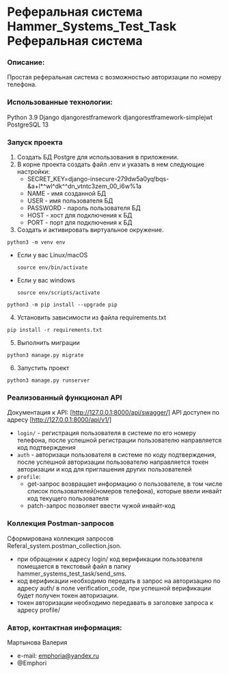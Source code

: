 # Реферальная система Hammer_Systems_Test_Task Реферальная система

### Описание:
Простая реферальная система с возможностью авторизации по номеру телефона.

### Использованные технологии:

Python 3.9
Django 
djangorestframework 
djangorestframework-simplejwt 
PostgreSQL 13

### Запуск проекта

1) Создать БД Postgre для использования в приложении.
2) В корне проекта создать файл .env и указать в нем следующие настройки:
    - SECRET_KEY=django-insecure-279dw5a0yq!bqs-&a+l*^wl^dk^^dn_vtntc3zem_00_i6w%1a
    - NAME - имя созданной БД
    - USER - имя пользователя БД
    - PASSWORD - пароль пользователя БД
    - HOST - хост для подключения к БД
    - PORT - порт для подключения к БД
3) Создать и активировать виртуальное окружение.

```
python3 -m venv env
```

* Если у вас Linux/macOS

    ```
    source env/bin/activate
    ```

* Если у вас windows

    ```
    source env/scripts/activate
    ```

```
python3 -m pip install --upgrade pip
```
4) Установить зависимости из файла requirements.txt

```
pip install -r requirements.txt
```

5) Выполнить миграции

```
python3 manage.py migrate
```

6) Запустить проект

```
python3 manage.py runserver
```

### Реализованный функционал API

Документация к API: [http://127.0.0.1:8000/api/swagger/]
API доступен по адресу [http://127.0.0.1:8000/api/v1/]

- `login/` - регистрация пользователя в системе по его номеру телефона, после успешной регистрации пользователю направляется код подтверждения
- `auth` - авторизаци пользователя в системе по коду подтверждения, после успешной авторизации пользователю направляется токен авторизации и код для приглашения других пользователей
- `profile`:
    - get-запрос возвращает информацию о пользователе, в том числе список пользователей(номеров телефона), которые ввели инвайт код текущего пользователя
    - patch-запрос позволяет ввести чужой инвайт-код 

### Коллекция Postman-запросов

Сформирована коллекция запросов Referal_system.postman_collection.json.
- при обращении к адресу login/ код верификации пользователя помещается в текстовый файл в папку hammer_systems_test_task/send_sms.
- код верификации необходимо передать в запрос на авторизацию по адресу auth/ в поле verification_code, при успешной верификации будет получен токен авторизации.
- токен авторизации необходимо передавать в заголовке запроса к адресу profile/

### Автор, контактная информация:

Мартынова Валерия
* e-mail: emphoria@yandex.ru
* @Emphori